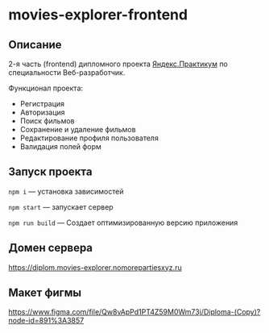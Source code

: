 # movies-explorer-frontend

## Описание

2-я часть (frontend) дипломного проекта [Яндекс.Практикум](https://praktikum.yandex.ru/)
по специальности Веб-разработчик.

Функционал проекта:
- Регистрация
- Авторизация
- Поиск фильмов
- Сохранение и удаление фильмов
- Редактирование профиля пользователя
- Валидация полей форм

## Запуск проекта
`npm i` —  установка зависимостей

`npm start` — запускает сервер  

`npm run build` — Создает оптимизированную версию приложения


## Домен сервера

https://diplom.movies-explorer.nomorepartiesxyz.ru 

## Макет фигмы 

https://www.figma.com/file/Qw8vApPd1PT4Z59M0Wm73j/Diploma-(Copy)?node-id=891%3A3857